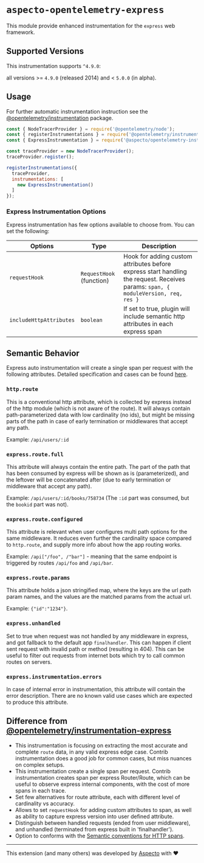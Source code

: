 # `aspecto-opentelemetry-express`

This module provide enhanced instrumentation for the `express` web framework.

## Supported Versions
This instrumentation supports `^4.9.0`:

all versions >= `4.9.0` (released 2014) and < `5.0.0` (in alpha).

## Usage
For further automatic instrumentation instruction see the [@opentelemetry/instrumentation](https://github.com/open-telemetry/opentelemetry-js/tree/main/packages/opentelemetry-instrumentation) package.

```js
const { NodeTracerProvider } = require('@opentelemetry/node');
const { registerInstrumentations } = require('@opentelemetry/instrumentation');
const { ExpressInstrumentation } = require('@aspecto/opentelemetry-instrumentation-express');

const traceProvider = new NodeTracerProvider();
traceProvider.register();

registerInstrumentations({
  traceProvider,
  instrumentations: [
    new ExpressInstrumentation()
  ]
});
```

### Express Instrumentation Options

Express instrumentation has few options available to choose from. You can set the following:

| Options | Type  | Description |
| --- | --- | --- |
| `requestHook` | `RequestHook` (function) | Hook for adding custom attributes before express start handling the request. Receives params: `span, { moduleVersion, req, res }` |
| `includeHttpAttributes` | `boolean` | If set to true, plugin will include semantic http attributes in each express span |

## Semantic Behavior
Express auto instrumentation will create a single span per request with the following attributes.
Detailed specification and cases can be found [here](./doc/attributes-specification.MD).

### `http.route`
This is a conventional http attribute, which is collected by express instead of the http module (which is not aware of the route). It will always contain path-parameterized data with low cardinality (no ids), but might be missing parts of the path in case of early termination or middlewares that accept any path.

Example: `/api/users/:id`

### `express.route.full`
This attribute will always contain the entire path. The part of the path that has been consumed by express will be shown as is (parameterized), and the leftover will be concatenated after (due to early termination or middleware that accept any path).

Example: `/api/users/:id/books/758734` (The `:id` part was consumed, but the `bookid` part was not).

### `express.route.configured`
This attribute is relevant when user configures multi path options for the same middleware. It reduces even further the cardinality space compared to `http.route`, and supply more info about how the app routing works.

Example: `/api["/foo", /"bar"]` - meaning that the same endpoint is triggered by routes `/api/foo` and `/api/bar`.

### `express.route.params`
This attribute holds a json stringified map, where the keys are the url path param names, and the values are the matched params from the actual url.

Example: `{"id":"1234"}`. 

### `express.unhandled`
Set to true when request was not handled by any middleware in express, and got fallback to the default app `finalhandler`. This can happen if client sent request with invalid path or method (resulting in 404). This can be useful to filter out requests from internet bots which try to call common routes on servers.

### `express.instrumentation.errors`
In case of internal error in instrumentation, this attribute will contain the error description. There are no known valid use cases which are expected to produce this attribute.

## Difference from [@opentelemetry/instrumentation-express](https://github.com/open-telemetry/opentelemetry-js-contrib/tree/main/plugins/node/opentelemetry-instrumentation-express)

* This instrumentation is focusing on extracting the most accurate and complete `route` data, in any valid express edge case. Contrib instrumentation does a good job for common cases, but miss nuances on complex setups.
* This instrumentation create a single span per request. Contrib instrumentation creates span per express Router/Route, which can be useful to observe express internal components, with the cost of more spans in each trace.
* Set few alternatives for route attribute, each with different level of cardinality vs accuracy.
* Allows to set `requestHook` for adding custom attributes to span, as well as ability to capture express version into user defined attribute.
* Distinguish between handled requests (ended from user middleware), and unhandled (terminated from express built in 'finalhandler').
* Option to conforms with the [Semantic conventions for HTTP spans](https://github.com/open-telemetry/opentelemetry-specification/blob/master/specification/trace/semantic_conventions/http.md).


---

This extension (and many others) was developed by [Aspecto](https://www.aspecto.io/) with ❤️